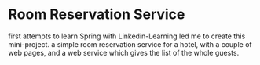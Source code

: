 # Room Reservation Service
first attempts to learn Spring with Linkedin-Learning led me to create this mini-project.
a simple room reservation service for a hotel, with a couple of web pages, and a web service which gives the list of the whole guests.
